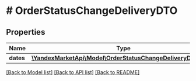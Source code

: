# # OrderStatusChangeDeliveryDTO

## Properties

Name | Type | Description | Notes
------------ | ------------- | ------------- | -------------
**dates** | [**\YandexMarketApi\Model\OrderStatusChangeDeliveryDatesDTO**](OrderStatusChangeDeliveryDatesDTO.md) |  | [optional]

[[Back to Model list]](../../README.md#models) [[Back to API list]](../../README.md#endpoints) [[Back to README]](../../README.md)
